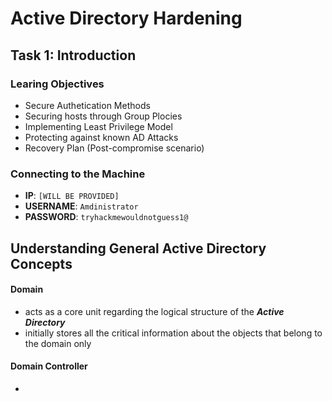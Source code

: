 # Active Directory Hardening
## Task 1: Introduction
### Learing Objectives
* Secure Authetication Methods
* Securing hosts through Group Plocies
* Implementing Least Privilege Model
* Protecting against known AD Attacks
* Recovery Plan (Post-compromise scenario)

### Connecting to the Machine
* **IP**: ```[WILL BE PROVIDED]```
* **USERNAME**: ```Amdinistrator```
* **PASSWORD**: ```tryhackmewouldnotguess1@```

## Understanding General Active Directory Concepts
#### Domain
* acts as a core unit regarding the logical structure of the **_Active Directory_**
* initially stores all the critical information about the objects that belong to the domain only

#### Domain Controller
* 





















